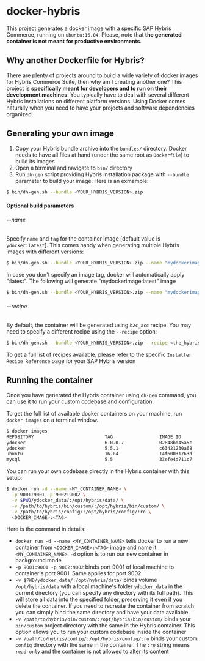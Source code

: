 # docker-hybris

This project generates a docker image with a specific SAP Hybris Commerce, running on `ubuntu:16.04`. Please, note that **the generated container is not meant for productive environments**.

## Why another Dockerfile for Hybris?
There are plenty of projects around to build a wide variety of docker images for Hybris Commerce Suite, then why am I creating another one?
This project is **specifically meant for developers and to run on their development machines**. You typically have to deal with several different Hybris installations on different platform versions. Using Docker comes naturally when you need to have your projects and software dependencies organized.

## Generating your own image
1. Copy your Hybris bundle archive into the `bundles/` directory. Docker needs to have all files at hand (under the same root as `Dockerfile`) to build its images
2. Open a terminal and navigate to `bin/` directory
3. Run `dh-gen` script providing Hybris installation package with `--bundle` parameter to build your image. Here is an exmample:
```bash
$ bin/dh-gen.sh --bundle <YOUR_HYBRIS_VERSION>.zip
```

#### Optional build parameters
###### --name
Specify `name` and `tag` for the container image [default value is `ydocker:latest`]. This comes handy when generating multiple Hybris images with different versions:
```bash
$ bin/dh-gen.sh --bundle <YOUR_HYBRIS_VERSION>.zip --name "mydockerimage:6.0.1"
```

In case you don't specify an image tag, docker will automatically apply ":latest". The following will generate "mydockerimage:latest" image
```bash
$ bin/dh-gen.sh --bundle <YOUR_HYBRIS_VERSION>.zip --name "mydockerimage"
```

###### --recipe
By default, the container will be generated using `b2c_acc` recipe. You may need to specify a different recipe using the `--recipe` option:
```bash
$ bin/dh-gen.sh --bundle <YOUR_HYBRIS_VERSION>.zip --recipe <the_hybris_recipe>
```
To get a full list of recipes available, please refer to the specific `Installer Recipe Reference` page for your SAP Hybris version

## Running the container
Once you have generated the Hybris container using `dh-gen` command, you can use it to run your custom codebase and configuration.

To get the full list of available docker containers on your machine, run `docker images` on a terminal window.
```bash
$ docker images
REPOSITORY                          TAG                 IMAGE ID            CREATED             SIZE
ydocker                             6.0.0.7             02848bd45a5c        8 days ago          5.48GB
ydocker                             5.5.1               c63421230a68        12 days ago         8.64GB
ubuntu                              16.04               14f60031763d        11 days ago         120MB
mysql                               5.5                 33efe4d711c7        2 months ago        256MB
```

You can run your own codebase directly in the Hybris container with this setup:
```bash
$ docker run -d --name <MY_CONTAINER_NAME> \
  -p 9001:9001 -p 9002:9002 \
  -v $PWD/ydocker_data/:/opt/hybris/data/ \
  -v /path/to/hybris/bin/custom/:/opt/hybris/bin/custom/ \
  -v /path/to/hybris/config/:/opt/hybris/config/:ro \
  <DOCKER_IMAGE>:<TAG>
```
Here is the command in details:
* `docker run -d --name <MY_CONTAINER_NAME>` tells docker to run a new container from `<DOCKER_IMAGE>:<TAG>` image and name it `<MY_CONTAINER_NAME>`. `-d` option is to run our new container in background mode
* `-p 9001:9001 -p 9002:9002` binds port 9001 of local machine to container's port 9001. Same applies for port 9002
* `-v $PWD/ydocker_data/:/opt/hybris/data/` binds volume `/opt/hybris/data` with a local machine's folder `ydocker_data` in the current directory (you can specify any directory with its full path). This will store all data into the specified folder, preserving it even if you delete the container. If you need to recreate the container from scratch you can simply bind the same directory and have your data available.
* `-v /path/to/hybris/bin/custom/:/opt/hybris/bin/custom/` binds your `bin/custom` project directory with the same in the Hybris container. This option allows you to run your custom codebase inside the container
* `-v /path/to/hybris/config/:/opt/hybris/config/:ro` binds your custom `config` directory with the same in the container. The `:ro` string means `read-only` and the container is not allowed to alter its content
